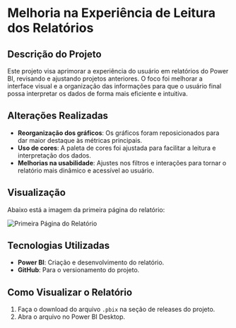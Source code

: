 
# Melhoria na Experiência de Leitura dos Relatórios

## Descrição do Projeto

Este projeto visa aprimorar a experiência do usuário em relatórios do Power BI, revisando e ajustando projetos anteriores. O foco foi melhorar a interface visual e a organização das informações para que o usuário final possa interpretar os dados de forma mais eficiente e intuitiva.

## Alterações Realizadas

- **Reorganização dos gráficos**: Os gráficos foram reposicionados para dar maior destaque às métricas principais.
- **Uso de cores**: A paleta de cores foi ajustada para facilitar a leitura e interpretação dos dados.
- **Melhorias na usabilidade**: Ajustes nos filtros e interações para tornar o relatório mais dinâmico e acessível ao usuário.
  
## Visualização

Abaixo está a imagem da primeira página do relatório:

![Primeira Página do Relatório](link-para-a-imagem)

## Tecnologias Utilizadas

- **Power BI**: Criação e desenvolvimento do relatório.
- **GitHub**: Para o versionamento do projeto.
  
## Como Visualizar o Relatório

1. Faça o download do arquivo `.pbix` na seção de releases do projeto.
2. Abra o arquivo no Power BI Desktop.

